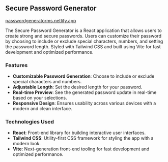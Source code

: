 ## Secure Password Generator
[passwordgeneratorms.netlify.app](https://passwordgeneratorms.netlify.app)

The Secure Password Generator is a React application that allows users to create strong and secure passwords. Users can customize their password by choosing to include or exclude special characters, numbers, and setting the password length. Styled with Tailwind CSS and built using Vite for fast development and optimized performance.

### Features
- **Customizable Password Generation**: Choose to include or exclude special characters and numbers.
- **Adjustable Length**: Set the desired length for your password.
- **Real-time Preview**: See the generated password update in real-time based on your selections.
- **Responsive Design**: Ensures usability across various devices with a modern and clean interface.

### Technologies Used
- **React**: Front-end library for building interactive user interfaces.
- **Tailwind CSS**: Utility-first CSS framework for styling the app with a modern look.
- **Vite**: Next-generation front-end tooling for fast development and optimized performance.
